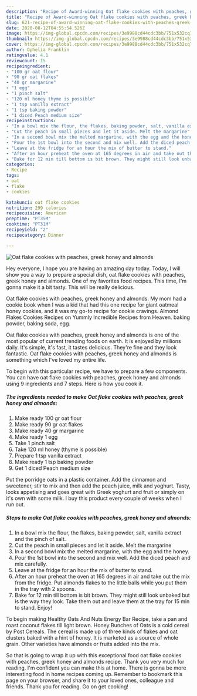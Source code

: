 ```yaml
---
description: "Recipe of Award-winning Oat flake cookies with peaches, greek honey and almonds"
title: "Recipe of Award-winning Oat flake cookies with peaches, greek honey and almonds"
slug: 621-recipe-of-award-winning-oat-flake-cookies-with-peaches-greek-honey-and-almonds
date: 2020-08-12T04:55:54.526Z
image: https://img-global.cpcdn.com/recipes/3e9988cd44cdc3bb/751x532cq70/oat-flake-cookies-with-peaches-greek-honey-and-almonds-recipe-main-photo.jpg
thumbnail: https://img-global.cpcdn.com/recipes/3e9988cd44cdc3bb/751x532cq70/oat-flake-cookies-with-peaches-greek-honey-and-almonds-recipe-main-photo.jpg
cover: https://img-global.cpcdn.com/recipes/3e9988cd44cdc3bb/751x532cq70/oat-flake-cookies-with-peaches-greek-honey-and-almonds-recipe-main-photo.jpg
author: Ophelia Franklin
ratingvalue: 4.1
reviewcount: 15
recipeingredient:
- "100 gr oat flour"
- "90 gr oat flakes"
- "40 gr margarine"
- "1 egg"
- "1 pinch salt"
- "120 ml honey thyme is possible"
- "1 tsp vanilla extract"
- "1 tsp baking powder"
- "1 diced Peach medium size"
recipeinstructions:
- "In a bowl mix the flour, the flakes, baking powder, salt, vanilla extract and the pinch of salt."
- "Cut the peach in small pieces and let it aside. Melt the margarine"
- "In a second bowl mix the melted margarine, with the egg and the honey."
- "Pour the 1st bowl into the second and mix well. Add the diced peach and mix carefully."
- "Leave at the fridge for an hour the mix of butter to stand."
- "After an hour preheat the oven at 165 degrees in air and take out the mix from the fridge. Put almonds flakes to the little balls while you put them in the tray with 2 spoons."
- "Bake for 12 min till bottom is bit brown. They might still look unbaked but is the way they look. Take them out and leave them at the tray for 15 min to stand. Enjoy!"
categories:
- Recipe
tags:
- oat
- flake
- cookies

katakunci: oat flake cookies 
nutrition: 299 calories
recipecuisine: American
preptime: "PT35M"
cooktime: "PT31M"
recipeyield: "2"
recipecategory: Dinner

---
```



![Oat flake cookies with peaches, greek honey and almonds](https://img-global.cpcdn.com/recipes/3e9988cd44cdc3bb/751x532cq70/oat-flake-cookies-with-peaches-greek-honey-and-almonds-recipe-main-photo.jpg)

Hey everyone, I hope you are having an amazing day today. Today, I will show you a way to prepare a special dish, oat flake cookies with peaches, greek honey and almonds. One of my favorites food recipes. This time, I'm gonna make it a bit tasty. This will be really delicious.

Oat flake cookies with peaches, greek honey and almonds. My mom had a cookie book when I was a kid that had this one recipe for giant oatmeal honey cookies, and it was my go-to recipe for cookie cravings. Almond Flakes Cookies Recipes on Yummly Incredible Recipes from Heaven. baking powder, baking soda, egg.

Oat flake cookies with peaches, greek honey and almonds is one of the most popular of current trending foods on earth. It is enjoyed by millions daily. It's simple, it's fast, it tastes delicious. They're fine and they look fantastic. Oat flake cookies with peaches, greek honey and almonds is something which I've loved my entire life.


To begin with this particular recipe, we have to prepare a few components. You can have oat flake cookies with peaches, greek honey and almonds using 9 ingredients and 7 steps. Here is how you cook it.

<!--inarticleads1-->

##### The ingredients needed to make Oat flake cookies with peaches, greek honey and almonds:

1. Make ready 100 gr oat flour
1. Make ready 90 gr oat flakes
1. Make ready 40 gr margarine
1. Make ready 1 egg
1. Take 1 pinch salt
1. Take 120 ml honey (thyme is possible)
1. Prepare 1 tsp vanilla extract
1. Make ready 1 tsp baking powder
1. Get 1 diced Peach medium size


Put the porridge oats in a plastic container. Add the cinnamon and sweetener, stir to mix and then add the peach juice, milk and yoghurt. Tasty, looks appetising and goes great with Greek yoghurt and fruit or simply on it&#39;s own with some milk. I buy this product every couple of weeks when I run out. 

<!--inarticleads2-->

##### Steps to make Oat flake cookies with peaches, greek honey and almonds:

1. In a bowl mix the flour, the flakes, baking powder, salt, vanilla extract and the pinch of salt.
1. Cut the peach in small pieces and let it aside. Melt the margarine
1. In a second bowl mix the melted margarine, with the egg and the honey.
1. Pour the 1st bowl into the second and mix well. Add the diced peach and mix carefully.
1. Leave at the fridge for an hour the mix of butter to stand.
1. After an hour preheat the oven at 165 degrees in air and take out the mix from the fridge. Put almonds flakes to the little balls while you put them in the tray with 2 spoons.
1. Bake for 12 min till bottom is bit brown. They might still look unbaked but is the way they look. Take them out and leave them at the tray for 15 min to stand. Enjoy!


To begin making Healthy Oats And Nuts Energy Bar Recipe, take a pan and roast coconut flakes till light brown. Honey Bunches of Oats is a cold cereal by Post Cereals. The cereal is made up of three kinds of flakes and oat clusters baked with a hint of honey. It is marketed as a source of whole grain. Other varieties have almonds or fruits added into the mix. 

So that is going to wrap it up with this exceptional food oat flake cookies with peaches, greek honey and almonds recipe. Thank you very much for reading. I'm confident you can make this at home. There is gonna be more interesting food in home recipes coming up. Remember to bookmark this page on your browser, and share it to your loved ones, colleague and friends. Thank you for reading. Go on get cooking!

